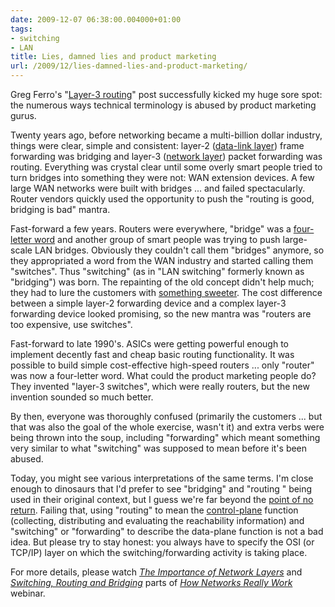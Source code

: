```yaml
---
date: 2009-12-07 06:38:00.004000+01:00
tags:
- switching
- LAN
title: Lies, damned lies and product marketing
url: /2009/12/lies-damned-lies-and-product-marketing/
---
```

Greg Ferro's "[Layer-3 routing](http://etherealmind.com/network-dictionary-layer-3-routing/)" post successfully kicked my huge sore spot: the numerous ways technical terminology is abused by product marketing gurus.

Twenty years ago, before networking became a multi-billion dollar industry, things were clear, simple and consistent: layer-2 ([data-link layer](http://en.wikipedia.org/wiki/Data_Link_Layer)) frame forwarding was bridging and layer-3 ([network layer](http://en.wikipedia.org/wiki/Network_Layer)) packet forwarding was routing. Everything was crystal clear until some overly smart people tried to turn bridges into something they were not: WAN extension devices. A few large WAN networks were built with bridges ... and failed spectacularly. Router vendors quickly used the opportunity to push the "routing is good, bridging is bad" mantra.
<!--more-->
Fast-forward a few years. Routers were everywhere, "bridge" was a [four-letter word](http://en.wikipedia.org/wiki/Four-letter_word) and another group of smart people was trying to push large-scale LAN bridges. Obviously they couldn't call them "bridges" anymore, so they appropriated a word from the WAN industry and started calling them "switches". Thus "switching" (as in "LAN switching" formerly known as "bridging") was born. The repainting of the old concept didn't help much; they had to lure the customers with [something sweeter](http://www.eastoftheweb.com/short-stories/UBooks/HanGre.shtml). The cost difference between a simple layer-2 forwarding device and a complex layer-3 forwarding device looked promising, so the new mantra was "routers are too expensive, use switches".

Fast-forward to late 1990's. ASICs were getting powerful enough to implement decently fast and cheap basic routing functionality. It was possible to build simple cost-effective high-speed routers ... only "router" was now a four-letter word. What could the product marketing people do? They invented "layer-3 switches", which were really routers, but the new invention sounded so much better.

By then, everyone was thoroughly confused (primarily the customers ... but that was also the goal of the whole exercise, wasn't it) and extra verbs were being thrown into the soup, including "forwarding" which meant something very similar to what "switching" was supposed to mean before it's been abused.

Today, you might see various interpretations of the same terms. I'm close enough to dinosaurs that I'd prefer to see "bridging" and "routing " being used in their original context, but I guess we're far beyond the [point of no return](http://en.wikipedia.org/wiki/Point_of_no_return). Failing that, using "routing" to mean the [control-plane](/2013/08/management-control-and-data-planes-in/) function (collecting, distributing and evaluating the reachability information) and "switching" or "forwarding" to describe the data-plane function is not a bad idea. But please try to stay honest: you always have to specify the OSI (or TCP/IP) layer on which the switching/forwarding activity is taking place.

For more details, please watch *[The Importance of Network Layers](https://my.ipspace.net/bin/list?id=Net101#LAYERS)* and *[Switching, Routing and Bridging](https://my.ipspace.net/bin/list?id=Net101#SWITCH)* parts of *[How Networks Really Work](https://www.ipspace.net/How_Networks_Really_Work)* webinar.